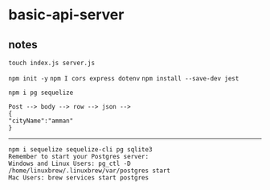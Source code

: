 # basic-api-server

## notes
 `touch index.js server.js`

`npm init -y`
`npm I cors express dotenv`
`npm install --save-dev jest`

`npm i pg sequelize`

```
Post --> body --> row --> json -->
{
"cityName":"amman"
}
```
----------------

```
npm i sequelize sequelize-cli pg sqlite3
Remember to start your Postgres server:
Windows and Linux Users: pg_ctl -D /home/linuxbrew/.linuxbrew/var/postgres start
Mac Users: brew services start postgres
```
